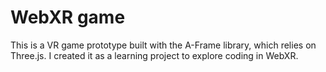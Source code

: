 # WebXR game
This is a VR game prototype built with the A-Frame library, which relies on Three.js. I created it as a learning project to explore coding in WebXR.
